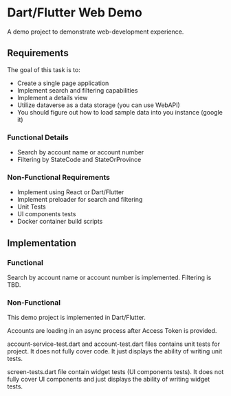 # Dart/Flutter Web Demo

A demo project to demonstrate web-development experience.

## Requirements

The goal of this task is to:
- Create a single page application
- Implement search and filtering capabilities
- Implement a details view
- Utilize dataverse as a data storage (you can use WebAPI)
- You should figure out how to load sample data into you instance (google it)

### Functional Details

- Search by account name or account number 
- Filtering by StateCode and StateOrProvince

### Non-Functional Requirements

- Implement using React or Dart/Flutter
- Implement preloader for search and filtering
- Unit Tests
- UI components tests
- Docker container build scripts

## Implementation

### Functional

Search by account name or account number is implemented. Filtering is TBD.

### Non-Functional

This demo project is implemented in Dart/Flutter.

Accounts are loading in an async process after Access Token is provided.

account-service-test.dart and account-test.dart files contains unit tests for project. It does not fully cover code.
It just displays the ability of writing unit tests.

screen-tests.dart file contain widget tests (UI components tests). It does not fully cover UI components and just
displays the ability of writing widget tests.
